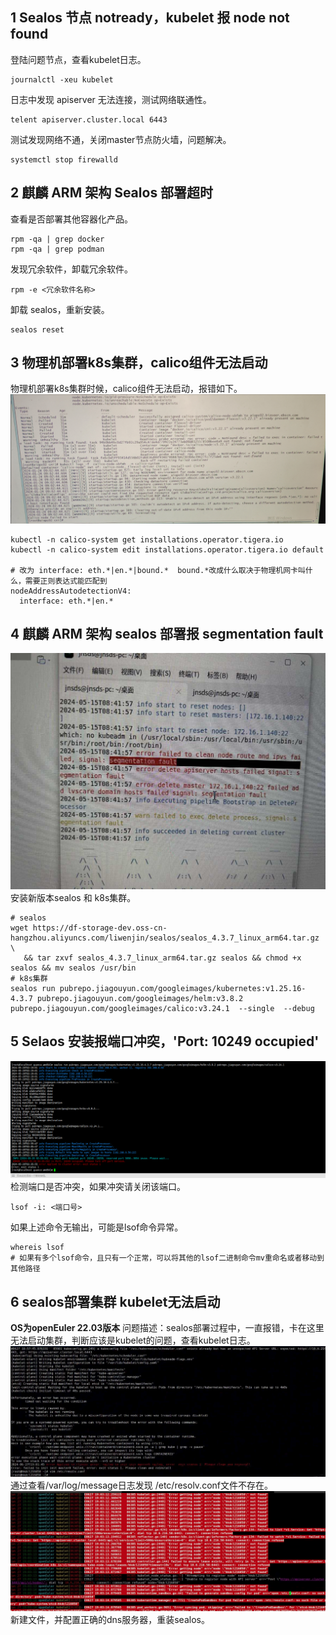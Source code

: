 

## 1 Sealos 节点 notready，kubelet 报 node not found
登陆问题节点，查看kubelet日志。
```shell
journalctl -xeu kubelet
```
日志中发现 apiserver 无法连接，测试网络联通性。
```shell
telent apiserver.cluster.local 6443
```
测试发现网络不通，关闭master节点防火墙，问题解决。
```shell
systemctl stop firewalld
```

## 2 麒麟 ARM 架构 Sealos 部署超时
查看是否部署其他容器化产品。
```shell
rpm -qa | grep docker
rpm -qa | grep podman
```
发现冗余软件，卸载冗余软件。
```shell
rpm -e <冗余软件名称>
```
卸载 sealos，重新安装。
```shell
sealos reset
```

## 3 物理机部署k8s集群，calico组件无法启动
物理机部署k8s集群时候，calico组件无法启动，报错如下。
![](img/faq-k8s-1.png)

```shell
kubectl -n calico-system get installations.operator.tigera.io 
kubectl -n calico-system edit installations.operator.tigera.io default

# 改为 interface: eth.*|en.*|bound.*  bound.*改成什么取决于物理机网卡叫什么，需要正则表达式能匹配到
nodeAddressAutodetectionV4:
  interface: eth.*|en.*
```

## 4 麒麟 ARM 架构 sealos 部署报 segmentation fault
![](img/faq-k8s-2.png)
安装新版本sealos 和 k8s集群。
```shell
# sealos
wget https://df-storage-dev.oss-cn-hangzhou.aliyuncs.com/liwenjin/sealos/sealos_4.3.7_linux_arm64.tar.gz \
   && tar zxvf sealos_4.3.7_linux_arm64.tar.gz sealos && chmod +x sealos && mv sealos /usr/bin
# k8s集群   
sealos run pubrepo.jiagouyun.com/googleimages/kubernetes:v1.25.16-4.3.7 pubrepo.jiagouyun.com/googleimages/helm:v3.8.2 pubrepo.jiagouyun.com/googleimages/calico:v3.24.1  --single  --debug
```

## 5 Selaos 安装报端口冲突，'Port: 10249 occupied'
![](img/faq-k8s-3.png)
检测端口是否冲突，如果冲突请关闭该端口。
```shell
lsof -i: <端口号>
```
如果上述命令无输出，可能是lsof命令异常。
```shell
whereis lsof
# 如果有多个lsof命令，且只有一个正常，可以将其他的lsof二进制命令mv重命名或者移动到其他路径
```

## 6 sealos部署集群 kubelet无法启动
**OS为openEuler 22.03版本**
问题描述：sealos部署过程中，一直报错，卡在这里无法启动集群，判断应该是kubelet的问题，查看kubelet日志。
![](img/faq-k8s-4.png)
通过查看/var/log/message日志发现 /etc/resolv.conf文件不存在。
![](img/faq-k8s-5.png)
新建文件，并配置正确的dns服务器，重装sealos。